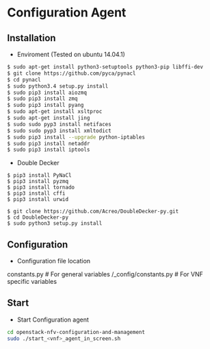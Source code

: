 # Configuration Agent

## Installation

- Enviroment (Tested on ubuntu 14.04.1)

```sh
$ sudo apt-get install python3-setuptools python3-pip libffi-dev
$ git clone https://github.com/pyca/pynacl
$ cd pynacl
$ sudo python3.4 setup.py install
$ sudo pip3 install aiozmq	
$ sudo pip3 install zmq
$ sudo pip3 install pyang
$ sudo apt-get install xsltproc
$ sudo apt-get install jing
$ sudo sudo pyp3 install netifaces
$ sudo sudo pyp3 install xmltodict
$ sudo pip3 install --upgrade python-iptables
$ sudo pip3 install netaddr
$ sudo pip3 install iptools
```

- Double Decker

```
$ pip3 install PyNaCl
$ pip3 install pyzmq
$ pip3 install tornado
$ pip3 install cffi
$ pip3 install urwid

$ git clone https://github.com/Acreo/DoubleDecker-py.git
$ cd DoubleDecker-py
$ sudo python3 setup.py install
```

## Configuration

- Configuration file location

constants.py # For general variables
/<vnf>_config/constants.py # For VNF specific variables

## Start

- Start Configuration agent

```sh
cd openstack-nfv-configuration-and-management
sudo ./start_<vnf>_agent_in_screen.sh
```


